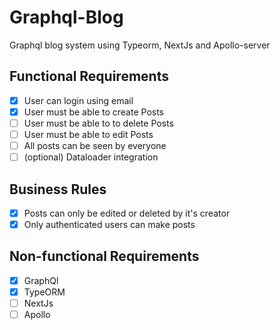 # Graphql-Blog
Graphql blog system using Typeorm, NextJs and Apollo-server

## Functional Requirements
- [x] User can login using email
- [x] User must be able to create Posts
- [ ] User must be able to to delete Posts
- [ ] User must be able to edit Posts
- [ ] All posts can be seen by everyone
- [ ] (optional) Dataloader integration

## Business Rules
- [x] Posts can only be edited or deleted by it's creator
- [x] Only authenticated users can make posts

## Non-functional Requirements
- [x] GraphQl
- [x] TypeORM
- [ ] NextJs
- [ ] Apollo